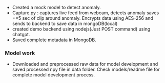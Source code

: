 - Created a mock model to detect anomaly.
- Capture.py : captures live feed from webcam, detects anomaly saves +=5 sec of clip around anomaly. Encrypts data using AES-256 and sends to backend to save data in mongoDB(local)
- created demo backend using nodejs(Just POST command) using chatgpt.
- Saved complete metadata in MongoDB.

### Model work 
- Downloaded and preprocessed raw data for model development and saved processed npy file in data folder. Check models/readme file for complete model development process.